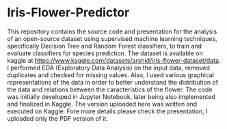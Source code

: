 # Iris-Flower-Predictor

This repository contains the source code and presentation for the analysis of an open-source dataset using supervised machine learning techniques, specifically Decision Tree and Random Forest classifiers, to train and evaluate classifiers for species prediction. The dataset is available on kaggle at https://www.kaggle.com/datasets/arshid/iris-flower-dataset/data.
I performed EDA (Exploratory Data Analysis) on the input data, removed duplicates and checked for missing values. Also, I used various graphical representations of the data in order to better understand the distribution of the data and relations between the caracteristics of the flower. The code was initially developed in Jupyter Notebook, later being also implemented and finalized in Kaggle. The version uploaded here was written and executed on Kaggle. Fore more details please check the presentation, I uploaded only the PDF version of it.
